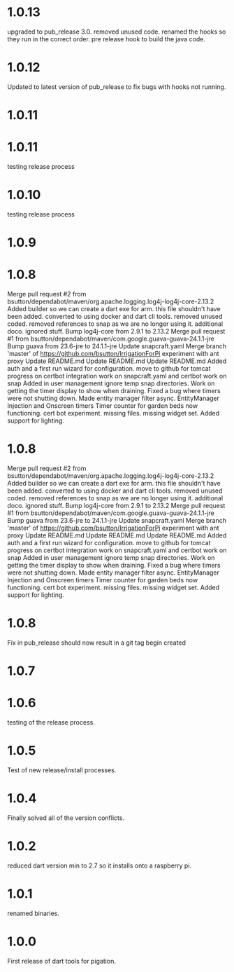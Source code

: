 # 1.0.13
upgraded to pub_release 3.0.
removed unused code.
renamed the hooks so they run in the correct order.
pre release hook to build the java code.

# 1.0.12
Updated to latest version of pub_release to fix bugs with hooks not running.

# 1.0.11

# 1.0.11
testing release process

# 1.0.10
testing release process

# 1.0.9

# 1.0.8
Merge pull request #2 from bsutton/dependabot/maven/org.apache.logging.log4j-log4j-core-2.13.2
Added builder so we can create a dart exe for arm.
this file shouldn't have been added.
converted to using docker and dart cli tools.
removed unused coded. removed references to snap as we are no longer using it. additional doco.
ignored stuff.
Bump log4j-core from 2.9.1 to 2.13.2
Merge pull request #1 from bsutton/dependabot/maven/com.google.guava-guava-24.1.1-jre
Bump guava from 23.6-jre to 24.1.1-jre
Update snapcraft.yaml
Merge branch 'master' of https://github.com/bsutton/IrrigationForPi
experiment with ant proxy
Update README.md
Update README.md
Update README.md
Added auth and a first run wizard for configuration.
 move to github for tomcat
progress on certbot integration
work on snapcraft.yaml and certbot
work on snap
Added in user management
ignore temp snap directories.
Work on getting the timer display to show when draining.
Fixed a bug where timers were not shutting down.
Made entity manager filter async.
EntityManager Injection and Onscreen timers
Timer counter for garden beds now functioning.
cert bot experiment.
missing files.
missing widget set.
Added support for lighting.

# 1.0.8
Merge pull request #2 from bsutton/dependabot/maven/org.apache.logging.log4j-log4j-core-2.13.2
Added builder so we can create a dart exe for arm.
this file shouldn't have been added.
converted to using docker and dart cli tools.
removed unused coded. removed references to snap as we are no longer using it. additional doco.
ignored stuff.
Bump log4j-core from 2.9.1 to 2.13.2
Merge pull request #1 from bsutton/dependabot/maven/com.google.guava-guava-24.1.1-jre
Bump guava from 23.6-jre to 24.1.1-jre
Update snapcraft.yaml
Merge branch 'master' of https://github.com/bsutton/IrrigationForPi
experiment with ant proxy
Update README.md
Update README.md
Update README.md
Added auth and a first run wizard for configuration.
 move to github for tomcat
progress on certbot integration
work on snapcraft.yaml and certbot
work on snap
Added in user management
ignore temp snap directories.
Work on getting the timer display to show when draining.
Fixed a bug where timers were not shutting down.
Made entity manager filter async.
EntityManager Injection and Onscreen timers
Timer counter for garden beds now functioning.
cert bot experiment.
missing files.
missing widget set.
Added support for lighting.

# 1.0.8
Fix in pub_release should now result in a git tag begin created
# 1.0.7
# 1.0.6
testing of the release process.
# 1.0.5
Test of new release/install processes.
# 1.0.4
Finally solved all of the version conflicts.
# 1.0.2
reduced dart version min to 2.7 so it installs onto a raspberry pi.
# 1.0.1
renamed binaries.
# 1.0.0
First release of dart tools for pigation.

